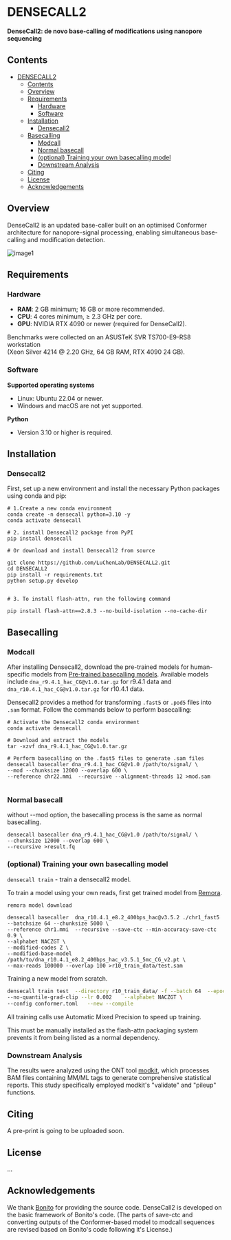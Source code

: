 # DENSECALL2

**DenseCall2: de novo base-calling of modifications using nanopore sequencing**

## Contents
- [DENSECALL2](#densecall2)
  - [Contents](#contents)
  - [Overview](#overview)
  - [Requirements](#requirements)
    - [Hardware](#hardware)
    - [Software](#software)
  - [Installation](#installation)
    - [Densecall2](#densecall2-1)
  - [Basecalling](#basecalling)
    - [Modcall](#modcall)
    - [Normal basecall](#normal-basecall)
    - [(optional) Training your own basecalling model](#optional-training-your-own-basecalling-model)
    - [Downstream Analysis](#downstream-analysis)
  - [Citing](#citing)
  - [License](#license)
  - [Acknowledgements](#acknowledgements)

## Overview

DenseCall2 is an updated base-caller built on an optimised Conformer architecture for nanopore-signal processing, enabling simultaneous base-calling and modification detection.

![image1](./doc/image1.png)

## Requirements

### Hardware
- **RAM**: 2 GB minimum; 16 GB or more recommended.
- **CPU**: 4 cores minimum, ≥ 2.3 GHz per core.
- **GPU**: NVIDIA RTX 4090 or newer (required for DenseCall2).

Benchmarks were collected on an ASUSTeK SVR TS700-E9-RS8 workstation  
(Xeon Silver 4214 @ 2.20 GHz, 64 GB RAM, RTX 4090 24 GB).

### Software
**Supported operating systems**
- Linux: Ubuntu 22.04 or newer.  
- Windows and macOS are not yet supported.

**Python**
- Version 3.10 or higher is required.  

## <span id="Installation">Installation</span>

### Densecall2

First, set up a new environment and install the necessary Python packages using conda and pip:

```shell
# 1.Create a new conda environment
conda create -n densecall python=3.10 -y
conda activate densecall

# 2. install Densecall2 package from PyPI
pip install densecall

# Or download and install Densecall2 from source

git clone https://github.com/LuChenLab/DENSECALL2.git
cd DENSECALL2
pip install -r requirements.txt
python setup.py develop


# 3. To install flash-attn, run the following command

pip install flash-attn==2.8.3 --no-build-isolation --no-cache-dir

```

## Basecalling

### Modcall
After installing Densecall2, download the pre-trained models for human-specific models from [Pre-trained basecalling models](). Available models include `dna_r9.4.1_hac_CG@v1.0.tar.gz` for r9.4.1 data and `dna_r10.4.1_hac_CG@v1.0.tar.gz` for r10.4.1 data.

Densecall2 provides a method for transforming `.fast5` or `.pod5` files into `.sam` format. Follow the commands below to perform basecalling:

```shell
# Activate the Densecall2 conda environment
conda activate densecall

# Download and extract the models
tar -xzvf dna_r9.4.1_hac_CG@v1.0.tar.gz 

# Perform basecalling on the .fast5 files to generate .sam files
densecall basecaller dna_r9.4.1_hac_CG@v1.0 /path/to/signal/ \
--mod --chunksize 12000 --overlap 600 \
--reference chr22.mmi  --recursive --alignment-threads 12 >mod.sam 
                     
```

### Normal basecall

without --mod option, the basecalling process is the same as normal basecalling.
```shell
densecall basecaller dna_r9.4.1_hac_CG@v1.0 /path/to/signal/ \
--chunksize 12000 --overlap 600 \
--recursive >result.fq

```

### (optional) Training your own basecalling model

`densecall train` - train a densecall2 model.

To train a model using your own reads, first get trained model from [Remora](https://github.com/nanoporetech/remora).

```shell
remora model download 
```

```shell
densecall basecaller  dna_r10.4.1_e8.2_400bps_hac@v3.5.2 ./chr1_fast5 --batchsize 64 --chunksize 5000 \
--reference chr1.mmi  --recursive --save-ctc --min-accuracy-save-ctc 0.9 \
--alphabet NACZGT \
--modified-codes Z \
--modified-base-model /path/to/dna_r10.4.1_e8.2_400bps_hac_v3.5.1_5mc_CG_v2.pt \
--max-reads 100000 --overlap 100 >r10_train_data/test.sam
```

Training a new model from scratch.  

```bash
densecall train test  --directory r10_train_data/ -f --batch 64  --epochs 30  \
--no-quantile-grad-clip --lr 0.002    --alphabet NACZGT \
--config conformer.toml   --new --compile
```

All training calls use Automatic Mixed Precision to speed up training. 



This must be manually installed as the flash-attn packaging system prevents it from being listed as a normal dependency.


### Downstream Analysis
The results were analyzed using the ONT tool [modkit](https://github.com/nanoporetech/modkit), which processes BAM files containing MM/ML tags to generate comprehensive statistical reports. This study specifically employed modkit's "validate" and "pileup" functions. 



## <span id="Citing">Citing</span>

A pre-print is going to be uploaded soon.



## <span id="License">License</span>

...

## Acknowledgements
We thank [Bonito](https://github.com/nanoporetech/bonito) for providing the source code. DenseCall2 is developed on the basic framework of Bonito's code. (The parts of save-ctc and converting outputs of the Conformer-based model to modcall sequences are revised based on Bonito's code following it's License.)
